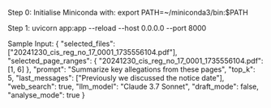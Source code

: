 Step 0: Initialise Miniconda with: export PATH=~/miniconda3/bin:$PATH

Step 1: uvicorn app:app --reload --host 0.0.0.0 --port 8000

Sample Input:
{
  "selected_files": ["20241230_cis_reg_no_17_0001_1735556104.pdf"],
  "selected_page_ranges": { "20241230_cis_reg_no_17_0001_1735556104.pdf": [1, 6] },
  "prompt": "Summarize key allegations from these pages",
  "top_k": 5,
  "last_messages": ["Previously we discussed the notice date"],
  "web_search": true,
  "llm_model": "Claude 3.7 Sonnet",
  "draft_mode": false,
  "analyse_mode": true
}